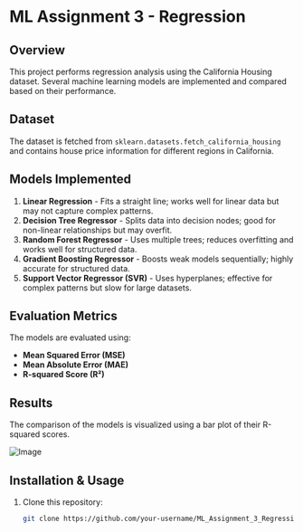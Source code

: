# ML Assignment 3 - Regression

## Overview
This project performs regression analysis using the California Housing dataset. Several machine learning models are implemented and compared based on their performance.

## Dataset
The dataset is fetched from `sklearn.datasets.fetch_california_housing` and contains house price information for different regions in California.

## Models Implemented
1. **Linear Regression** - Fits a straight line; works well for linear data but may not capture complex patterns.
2. **Decision Tree Regressor** - Splits data into decision nodes; good for non-linear relationships but may overfit.
3. **Random Forest Regressor** - Uses multiple trees; reduces overfitting and works well for structured data.
4. **Gradient Boosting Regressor** - Boosts weak models sequentially; highly accurate for structured data.
5. **Support Vector Regressor (SVR)** - Uses hyperplanes; effective for complex patterns but slow for large datasets.

## Evaluation Metrics
The models are evaluated using:
- **Mean Squared Error (MSE)**
- **Mean Absolute Error (MAE)**
- **R-squared Score (R²)**

## Results
The comparison of the models is visualized using a bar plot of their R-squared scores.

![Image](https://github.com/user-attachments/assets/07e9b29d-ec3b-4737-8815-3baa5876ad69)

## Installation & Usage
1. Clone this repository:
   ```sh
   git clone https://github.com/your-username/ML_Assignment_3_Regression.git
